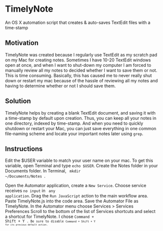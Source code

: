 # TimelyNote
An OS X automation script that creates &amp; auto-saves TextEdit files with a time-stamp

## Motivation
TimelyNote was created because I regularly use TextEdit as my scratch pad on my Mac for creating notes. Sometimes I have 10-20 TextEdit windows open at once, and when I want to shut-down my computer I am forced to manually review all my notes to decided whether I want to save them or not. This is time consuming. Basically, this has caused me to never really shut down or restart my mac because of the hassle of reviewing all my notes and having to determine whether or not I should save them.

## Solution

TimelyNote helps by creating a blank TextEdit document, and saving it with a time-stamp by default upon creation. Thus, you can keep all your notes in one directory, indexed by time-stamp. And when you need to quickly shutdown or restart your Mac, you can just save everything in one common file-naming scheme and locate your important notes later using <code>grep</code>. 

## Instructions

Edit the $USER variable to match your user name on your mac. To get this variable, open Terminal and type <code>echo $USER</code>.
Create the Notes folder in your Documents folder. In Terminal, <code> mkdir ~/Documents/Notes </code>.

Open the Automator application, create a <code>New Service</code>.
Choose service receives <code>no input</code> in <code> any application</code>.
Drag the <code>Run JavaScript</code> action to the main workflow area.
Paste TimelyNote.js into the code area.
Save the Automator File as TimelyNote.
In the Automator menu choose Services > Services Preferences
Scroll to the bottom of the list of Services shortcuts and select a shortcut for TimelyNote. I chose <code>Command + Shift + Y <code>. Be sure to disable <code>Command + Shift + Y <code> for its previous default action. 

